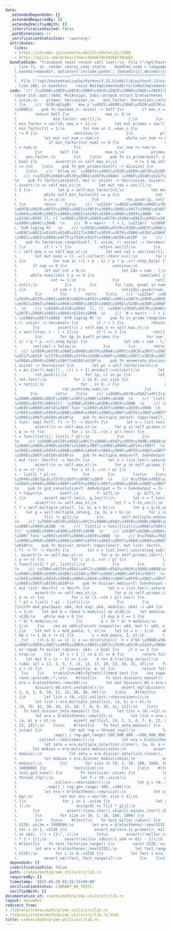 ```yaml
---
data:
  _extendedDependsOn: []
  _extendedRequiredBy: []
  _extendedVerifiedWith: []
  _isVerificationFailed: false
  _pathExtension: rs
  _verificationStatusIcon: ':warning:'
  attributes:
    links:
    - https://atcoder.jp/contests/abc227/editorial/2909
    - https://qiita.com/drken/items/3beb679e54266f20ab63
  bundledCode: "Traceback (most recent call last):\n  File \"/opt/hostedtoolcache/Python/3.13.5/x64/lib/python3.13/site-packages/onlinejudge_verify/documentation/build.py\"\
    , line 71, in _render_source_code_stat\n    bundled_code = language.bundle(stat.path,\
    \ basedir=basedir, options={'include_paths': [basedir]}).decode()\n          \
    \         ~~~~~~~~~~~~~~~^^^^^^^^^^^^^^^^^^^^^^^^^^^^^^^^^^^^^^^^^^^^^^^^^^^^^^^^^^^^^^^^^^\n\
    \  File \"/opt/hostedtoolcache/Python/3.13.5/x64/lib/python3.13/site-packages/onlinejudge_verify/languages/rust.py\"\
    , line 288, in bundle\n    raise NotImplementedError\nNotImplementedError\n"
  code: "//! [\u30A8\u30E9\u30C8\u30B9\u30C6\u30CD\u30B9\u306E\u7BE9](https://qiita.com/drken/items/3beb679e54266f20ab63)\n\
    \nuse std::ops::{Add, MulAssign, Sub};\n\npub struct Eratosthenes {\n    max_n:\
    \ usize,\n    primes: Vec<usize>,\n    min_factor: Vec<usize>,\n}\n\nimpl Eratosthenes\
    \ {\n    /// `O(NloglogN)` `max_n`\u4EE5\u4E0B\u306E\u7D20\u6570\u3092\u6C42\u3081\
    \u308B\n    pub fn new(max_n: usize) -> Self {\n        if max_n == 0 {\n    \
    \        return Self {\n                max_n: 0,\n                primes: vec![],\n\
    \                min_factor: vec![],\n            };\n        }\n        let mut\
    \ min_factor = vec![0; max_n + 1];\n        let mut primes = vec![];\n       \
    \ min_factor[1] = 1;\n        for num in 2..=max_n {\n            if min_factor[num]\
    \ != 0 {\n                continue;\n            }\n            primes.push(num);\n\
    \            let mut cur_num = num;\n            while cur_num <= max_n {\n  \
    \              if min_factor[cur_num] == 0 {\n                    min_factor[cur_num]\
    \ = num;\n                }\n                cur_num += num;\n            }\n\
    \        }\n        Self {\n            max_n,\n            primes,\n        \
    \    min_factor,\n        }\n    }\n\n    pub fn is_prime(&self, n: usize) ->\
    \ bool {\n        assert!(n <= self.max_n);\n        n >= 2 && self.min_factor[n]\
    \ == n\n    }\n\n    pub fn get_primes(&self) -> &[usize] {\n        &self.primes\n\
    \    }\n\n    /// `O(log n)` \u3067n\u3092\u7D20\u56E0\u6570\u5206\u89E3  \n \
    \   /// (\u7D20\u56E0\u6570\u3001\u3079\u304D) \u306E\u914D\u5217\u3092\u8FD4\u3059\
    \n    pub fn factorize(&self, mut n: usize) -> Vec<(usize, usize)> {\n       \
    \ assert!(n <= self.max_n);\n        let mut res = vec![];\n        while n >\
    \ 1 {\n            let p = self.min_factor[n];\n            let mut cnt = 0;\n\
    \            while self.min_factor[n] == p {\n                cnt += 1;\n    \
    \            n /= p;\n            }\n            res.push((p, cnt));\n       \
    \ }\n        res\n    }\n\n    /// `\u221Ar`\u4EE5\u4E0B\u306E\u7D20\u6570\u3092\
    \u69CB\u9020\u4F53\u306E\u30E1\u30F3\u30D0\u3068\u3057\u3066\u6301\u3063\u3066\
    \u3044\u308B\u3053\u3068\u3092\u524D\u63D0\u3068\u3059\u308B  \n    /// \u9589\
    \u533A\u9593`[l, r]`\u306E\u7D20\u56E0\u6570\u5206\u89E3\u3092\u307E\u3068\u3081\
    \u3066\u884C\u3046  \n    /// `M = max(r - l + 1, \u221Ar)` \u3068\u3057\u3066\
    \ `O(M loglog M)`  \n    /// \u7D20\u56E0\u6570\u5206\u89E3\u306E\u7D50\u679C\u3092\
    \u4E8C\u6B21\u5143\u914D\u5217\u3067\u3059\u3079\u3066\u6301\u3064\u306E\u3067\
    \u30E1\u30E2\u30EA\u4F7F\u7528\u91CF\u306B\u6CE8\u610F  \n    /// <https://atcoder.jp/contests/abc227/editorial/2909>\n\
    \    pub fn factorize_range(&self, l: usize, r: usize) -> Vec<Vec<(usize, usize)>>\
    \ {\n        if r < l {\n            return vec![];\n        }\n        assert!(r\
    \ / self.max_n <= self.max_n);\n        let mut ret = vec![vec![]; r - l + 1];\n\
    \        let mut nums = (l..=r).collect::<Vec<_>>();\n        for &p in &self.primes\
    \ {\n            for num in ((l + p - 1) / p * p..=r).step_by(p) {\n         \
    \       if num == 0 {\n                    continue;\n                }\n    \
    \            let mut cnt = 0;\n                let idx = num - l;\n          \
    \      while nums[idx] % p == 0 {\n                    nums[idx] /= p;\n     \
    \               cnt += 1;\n                }\n                ret[idx].push((p,\
    \ cnt));\n            }\n        }\n        for (idx, &num) in nums.iter().enumerate()\
    \ {\n            if num > 1 {\n                ret[idx].push((num, 1));\n    \
    \        }\n        }\n        ret\n    }\n\n    /// `\u221Ar` \u4EE5\u4E0B\u306E\
    \u7D20\u6570\u3092\u69CB\u9020\u4F53\u306E\u30E1\u30F3\u30D0\u3068\u3057\u3066\
    \u6301\u3063\u3066\u3044\u308B\u3053\u3068\u3092\u524D\u63D0\u3068\u3059\u308B\
    \  \n    /// \u9589\u533A\u9593 `[l, r]` \u304C\u7D20\u6570\u304B\u5426\u304B\u3092\
    \u307E\u3068\u3081\u3066\u5224\u5B9A  \n    /// `M = max(r - l + 1, \u221Ar)`\
    \ \u3068\u3057\u3066 `O(M loglog M)`\n    pub fn is_prime_range(&self, l: usize,\
    \ r: usize) -> Vec<bool> {\n        if r < l {\n            return vec![];\n \
    \       }\n        assert!(r / self.max_n <= self.max_n);\n        let mut ret\
    \ = vec![true; r - l + 1];\n        if l <= 1 {\n            ret[1 - l] = false;\n\
    \        }\n        for &p in &self.primes {\n            for num in ((l + p -\
    \ 1) / p * p..=r).step_by(p) {\n                let idx = num - l;\n         \
    \       ret[idx] = false;\n            }\n        }\n        ret\n    }\n\n  \
    \  /// \u7D04\u6570\u306E\u500B\u6570\u30AA\u30FC\u30C0\u30FC\u3067\u7D04\u6570\
    \u5217\u6319 \u7279\u306B\u51FA\u529B\u306F\u30BD\u30FC\u30C8\u3057\u3066\u3044\
    \u306A\u3044\u306E\u3067\u6CE8\u610F\n    pub fn enumerate_divisors(&self, n:\
    \ usize) -> Vec<usize> {\n        let pc = self.factorize(n);\n        let size\
    \ = pc.iter().map(|(_, c)| c + 1).product::<usize>();\n        let mut ret = Vec::with_capacity(size);\n\
    \        ret.push(1);\n        for (p, c) in pc {\n            let cur_size =\
    \ ret.len();\n            for i in 0..cur_size {\n                let mut new_num\
    \ = ret[i];\n                for _ in 0..c {\n                    new_num *= p;\n\
    \                    ret.push(new_num);\n                }\n            }\n  \
    \      }\n        ret\n    }\n\n    /// \u500D\u6570\u95A2\u4FC2\u306B\u95A2\u3059\
    \u308B\u9AD8\u901F\u30BC\u30FC\u30BF\u5909\u63DB  \n    /// `list[i] = func({list[i\u306E\
    \u500D\u6570\u9054]})` \u306B\u5909\u63DB\u3059\u308B  \n    /// \u53EF\u63DB\u306A\
    \u4E8C\u9805\u6F14\u7B97`func`\u3092\u6307\u5B9A\u3059\u308B  \n    /// 0\u756A\
    \u76EE\u306E\u5024\u306B\u3064\u3044\u3066\u306F\u4F55\u3082\u3057\u306A\u3044\
    \u306E\u3067\u6CE8\u610F\n    pub fn multiple_zeta<T: Copy>(&self, mut list: Vec<T>,\
    \ func: impl Fn(T, T) -> T) -> Vec<T> {\n        let n = list.len().saturating_sub(1);\n\
    \        assert!(n <= self.max_n);\n        for p in self.primes.iter().take_while(|&&p|\
    \ p <= n) {\n            for i in (1..=(n / p)).rev() {\n                list[i]\
    \ = func(list[i], list[i * p]);\n            }\n        }\n        list\n    }\n\
    \n    /// \u500D\u6570\u95A2\u4FC2\u306B\u95A2\u3059\u308B\u9AD8\u901F\u30E1\u30D3\
    \u30A6\u30B9\u5909\u63DB(\u52A0\u7B97\u306E\u9006\u6F14\u7B97)  \n    /// 0\u756A\
    \u76EE\u306E\u5024\u306B\u3064\u3044\u3066\u306F\u4F55\u3082\u3057\u306A\u3044\
    \u306E\u3067\u6CE8\u610F\n    pub fn multiple_mobius<T: Sub<Output = T> + Copy>(&self,\
    \ mut list: Vec<T>) -> Vec<T> {\n        let n = list.len().saturating_sub(1);\n\
    \        assert!(n <= self.max_n);\n        for p in self.primes.iter().take_while(|&&p|\
    \ p <= n) {\n            for i in 1..=(n / p) {\n                list[i] = list[i]\
    \ - list[i * p];\n            }\n        }\n        list\n    }\n\n    /// \u6DFB\
    \u3048\u5B57gcd\u7573\u307F\u8FBC\u307F  \n    /// 0\u756A\u76EE\u306E\u5024\u306B\
    \u3064\u3044\u3066\u306F\u4F55\u3082\u3057\u306A\u3044\u306E\u3067\u6CE8\u610F\
    \n    pub fn gcd_convolution<T: Add<Output = T> + Sub<Output = T> + MulAssign\
    \ + Copy>(\n        &self,\n        f: &[T],\n        g: &[T],\n    ) -> Vec<T>\
    \ {\n        assert_eq!(f.len(), g.len());\n        let n = f.len().saturating_sub(1);\n\
    \        assert!(n <= self.max_n);\n        let f = f.to_vec();\n        let mut\
    \ f = self.multiple_zeta(f, |a, b| a + b);\n        let g = g.to_vec();\n    \
    \    let g = self.multiple_zeta(g, |a, b| a + b);\n        for i in 1..=n {\n\
    \            f[i] *= g[i];\n        }\n        self.multiple_mobius(f)\n    }\n\
    \n    /// \u7D04\u6570\u95A2\u4FC2\u306B\u95A2\u3059\u308B\u9AD8\u901F\u30BC\u30FC\
    \u30BF\u5909\u63DB  \n    /// `list[i] = func({list[i\u306E\u7D04\u6570\u9054\
    ]})` \u306B\u5909\u63DB\u3059\u308B  \n    /// \u53EF\u63DB\u306A\u4E8C\u9805\u6F14\
    \u7B97`func`\u3092\u6307\u5B9A\u3059\u308B  \n    /// 0\u756A\u76EE\u306E\u5024\
    \u306B\u3064\u3044\u3066\u306F\u4F55\u3082\u3057\u306A\u3044\u306E\u3067\u6CE8\
    \u610F\n    pub fn divisor_zeta<T: Copy>(&self, mut list: Vec<T>, func: impl Fn(T,\
    \ T) -> T) -> Vec<T> {\n        let n = list.len().saturating_sub(1);\n      \
    \  assert!(n <= self.max_n);\n        for p in self.primes.iter().take_while(|&&p|\
    \ p <= n) {\n            for i in 1..=(n / p) {\n                list[i * p] =\
    \ func(list[i * p], list[i]);\n            }\n        }\n        list\n    }\n\
    \n    /// \u7D04\u6570\u95A2\u4FC2\u306B\u95A2\u3059\u308B\u9AD8\u901F\u30E1\u30D3\
    \u30A6\u30B9\u5909\u63DB(\u52A0\u7B97\u306E\u9006\u6F14\u7B97)  \n    /// 0\u756A\
    \u76EE\u306E\u5024\u306B\u3064\u3044\u3066\u306F\u4F55\u3082\u3057\u306A\u3044\
    \u306E\u3067\u6CE8\u610F\n    pub fn divisor_mobius<T: Sub<Output = T> + Copy>(&self,\
    \ mut list: Vec<T>) -> Vec<T> {\n        let n = list.len().saturating_sub(1);\n\
    \        assert!(n <= self.max_n);\n        for p in self.primes.iter().take_while(|&&p|\
    \ p <= n) {\n            for i in (1..=(n / p)).rev() {\n                list[i\
    \ * p] = list[i * p] - list[i];\n            }\n        }\n        list\n    }\n\
    }\n\nfn mod_pow(base: u64, mut exp: u64, modulus: u64) -> u64 {\n    let mut res\
    \ = 1;\n    let mut b = (base % modulus) as u128;\n    let modulus = modulus as\
    \ u128;\n    while exp > 0 {\n        if exp & 1 == 1 {\n            res = (res\
    \ * b) % modulus;\n        }\n        b = (b * b) % modulus;\n        exp >>=\
    \ 1;\n    }\n    res as u64\n}\n\nfn suspect(a: u64, mut t: u64, n: u64) -> bool\
    \ {\n    let mut x = mod_pow(a, t, n);\n    let n1 = n - 1;\n    while t != n1\
    \ && x != 1 && x != n1 {\n        x = mod_pow(x, 2, n);\n        t <<= 1;\n  \
    \  }\n    ((t & 1) == 1) || x == n1\n}\n\n/// `n < 2^64`\u306B\u304A\u3051\u308B\
    \u30DF\u30E9\u30FC\u30FB\u30E9\u30D3\u30F3\u7D20\u6570\u5224\u5B9A\u6CD5 `O(log\
    \ n)`\npub fn miller_rabin(n: u64) -> bool {\n    if n == 2 {\n        return\
    \ true;\n    }\n    if n < 2 || (n & 1) == 0 {\n        return false;\n    }\n\
    \    let mut d = (n - 1) >> 1;\n    d >>= d.trailing_zeros();\n    const CHECK_LIST:\
    \ [u64; 12] = [2, 3, 5, 7, 11, 13, 17, 19, 23, 29, 31, 37];\n    for a in CHECK_LIST.into_iter().take_while(|&a|\
    \ a < n) {\n        if !suspect(a, d, n) {\n            return false;\n      \
    \  }\n    }\n    true\n}\n\n#[cfg(test)]\nmod test {\n    use super::*;\n    use\
    \ rand::prelude::*;\n\n    #[test]\n    fn test_divisors_manual() {\n        let\
    \ era = Eratosthenes::new(60);\n        let mut divisors_60 = era.enumerate_divisors(60);\n\
    \        divisors_60.sort_unstable();\n        assert_eq!(divisors_60, [1, 2,\
    \ 3, 4, 5, 6, 10, 12, 15, 20, 30, 60])\n    }\n\n    #[test]\n    fn test_multiple_zeta_manual()\
    \ {\n        let list = (0..=12).collect::<Vec<usize>>();\n        let era = Eratosthenes::new(12);\n\
    \        let list = era.multiple_zeta(list, |a, b| a + b);\n        assert_eq!(list,\
    \ [0, 78, 42, 30, 24, 15, 18, 7, 8, 9, 10, 11, 12]);\n    }\n\n    #[test]\n \
    \   fn test_divisor_zeta_manual() {\n        let list = (0..=12).collect::<Vec<usize>>();\n\
    \        let era = Eratosthenes::new(12);\n        let list = era.divisor_zeta(list,\
    \ |a, b| a + b);\n        assert_eq!(list, [0, 1, 3, 4, 7, 6, 12, 8, 15, 13, 18,\
    \ 12, 28]);\n    }\n\n    #[test]\n    fn test_zeta_mobius() {\n        fn test(size:\
    \ usize) {\n            let mut rng = thread_rng();\n            let list = (0..=size)\n\
    \                .map(|_| rng.gen_range(-100_000_000..=100_000_000))\n       \
    \         .collect::<Vec<i64>>();\n            let era = Eratosthenes::new(size);\n\
    \            let zeta = era.multiple_zeta(list.clone(), |a, b| a + b);\n     \
    \       let mobius = era.multiple_mobius(zeta);\n            assert_eq!(list,\
    \ mobius);\n            let zeta = era.divisor_zeta(list.clone(), |a, b| a + b);\n\
    \            let mobius = era.divisor_mobius(zeta);\n            assert_eq!(list,\
    \ mobius);\n        }\n        for size in [0, 1, 10, 100, 1000, 10000, 100000,\
    \ 1000000] {\n            test(size);\n        }\n    }\n\n    #[test]\n    fn\
    \ test_gcd_conv() {\n        fn test(size: usize) {\n            let mut rng =\
    \ thread_rng();\n            let f = (0..=size)\n                .map(|_| rng.gen_range(-100..=100))\n\
    \                .collect::<Vec<i64>>();\n            let g = (0..=size)\n   \
    \             .map(|_| rng.gen_range(-100..=100))\n                .collect::<Vec<i64>>();\n\
    \            let era = Eratosthenes::new(size);\n            let conv = era.gcd_convolution(&f,\
    \ &g);\n            let mut ans = vec![0; size + 1];\n            for i in 1..=size\
    \ {\n                for j in 1..=size {\n                    let gcd = num::integer::gcd(i,\
    \ j);\n                    ans[gcd] += f[i] * g[j];\n                }\n     \
    \       }\n            assert!(conv.iter().skip(1).eq(ans.iter().skip(1)));\n\
    \        }\n        for size in [0, 1, 10, 100, 1000] {\n            test(size);\n\
    \        }\n    }\n\n    #[test]\n    fn test_miller_rabin() {\n        const\
    \ SIZE: usize = 1000000;\n        let era = Eratosthenes::new(SIZE);\n       \
    \ for i in 1..=SIZE {\n            assert_eq!(era.is_prime(i), miller_rabin(i\
    \ as u64), \"i = {}\", i);\n        }\n\n        assert!(!miller_rabin(10_u64.pow(18)\
    \ * 2 + 1));\n        assert!(miller_rabin((1_u64 << 61) - 1));\n    }\n\n   \
    \ #[test]\n    fn test_factorize_range() {\n        const SIZE: usize = 1000000;\n\
    \        let era = Eratosthenes::new(SIZE);\n        let fact_range = era.factorize_range(0,\
    \ SIZE);\n        for i in 0..=SIZE {\n            let fact = era.factorize(i);\n\
    \            assert_eq!(fact, fact_range[i]);\n        }\n    }\n}\n"
  dependsOn: []
  isVerificationFile: false
  path: crates/math/prime_utils/src/lib.rs
  requiredBy: []
  timestamp: '2025-06-29 03:25:31+09:00'
  verificationStatus: LIBRARY_NO_TESTS
  verifiedWith: []
documentation_of: crates/math/prime_utils/src/lib.rs
layout: document
redirect_from:
- /library/crates/math/prime_utils/src/lib.rs
- /library/crates/math/prime_utils/src/lib.rs.html
title: crates/math/prime_utils/src/lib.rs
---
```

